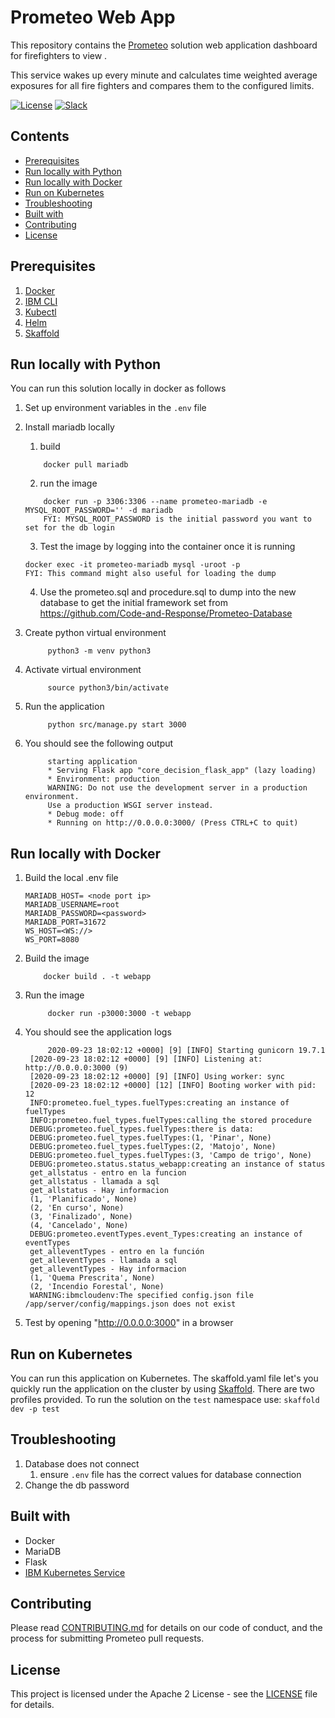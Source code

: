 # Prometeo Web App

This repository contains the [Prometeo](https://github.com/Code-and-Response/Prometeo) solution web application dashboard for firefighters to view .

This service wakes up every minute and calculates time weighted average exposures for all fire fighters and compares them to the configured limits.

[![License](https://img.shields.io/badge/License-Apache2-blue.svg)](https://www.apache.org/licenses/LICENSE-2.0) [![Slack](https://img.shields.io/badge/Join-Slack-blue)](https://callforcode.org/slack)

## Contents

- [Prerequisites](#prerequisites)
- [Run locally with Python](#run-locally-with-python)
- [Run locally with Docker](#run-locally-with-docker)
- [Run on Kubernetes](#run-on-kubernetes)
- [Troubleshooting](#troubleshooting)
- [Built with](#built-with)
- [Contributing](#contributing)
- [License](#license)

## Prerequisites
1. [Docker](https://docs.docker.com/desktop/)
2. [IBM CLI](https://cloud.ibm.com/docs/cli?topic=cli-install-ibmcloud-cli)
3. [Kubectl](https://kubernetes.io/docs/tasks/tools/install-kubectl/)
4. [Helm](https://helm.sh/docs/intro/install/)
5. [Skaffold](https://skaffold.dev/docs/install/)

## Run locally with Python
You can run this solution locally in docker as follows

1. Set up environment variables in the `.env` file
2. Install mariadb locally
   1. build 
    ```
        docker pull mariadb
    ```
   2. run the image
    ```
        docker run -p 3306:3306 --name prometeo-mariadb -e MYSQL_ROOT_PASSWORD='' -d mariadb
        FYI: MYSQL_ROOT_PASSWORD is the initial password you want to set for the db login
    ```
   3. Test the image by logging into the container once it is running
    ```
    docker exec -it prometeo-mariadb mysql -uroot -p
    FYI: This command might also useful for loading the dump
    ```
   4. Use the prometeo.sql and procedure.sql to dump into the new database to get the initial framework set from https://github.com/Code-and-Response/Prometeo-Database


3. Create python virtual environment
   ```
        python3 -m venv python3
   ```
4. Activate virtual environment
   ```
        source python3/bin/activate
   ```
5. Run the application
   ```
        python src/manage.py start 3000
   ```
6. You should see the following output
   ```
        starting application
        * Serving Flask app "core_decision_flask_app" (lazy loading)
        * Environment: production
        WARNING: Do not use the development server in a production environment.
        Use a production WSGI server instead.
        * Debug mode: off
        * Running on http://0.0.0.0:3000/ (Press CTRL+C to quit)
   ```

## Run locally with Docker
1. Build the local .env file
    ```
    MARIADB_HOST= <node port ip>
    MARIADB_USERNAME=root
    MARIADB_PASSWORD=<password>
    MARIADB_PORT=31672
    WS_HOST=<WS://>
    WS_PORT=8080
    ```
1. Build the image
    ```
        docker build . -t webapp
    ```
1. Run the image
   ```
        docker run -p3000:3000 -t webapp
   ```
1. You should see the application logs
   ```
        2020-09-23 18:02:12 +0000] [9] [INFO] Starting gunicorn 19.7.1
    [2020-09-23 18:02:12 +0000] [9] [INFO] Listening at: http://0.0.0.0:3000 (9)
    [2020-09-23 18:02:12 +0000] [9] [INFO] Using worker: sync
    [2020-09-23 18:02:12 +0000] [12] [INFO] Booting worker with pid: 12
    INFO:prometeo.fuel_types.fuelTypes:creating an instance of fuelTypes
    INFO:prometeo.fuel_types.fuelTypes:calling the stored procedure
    DEBUG:prometeo.fuel_types.fuelTypes:there is data:
    DEBUG:prometeo.fuel_types.fuelTypes:(1, 'Pinar', None)
    DEBUG:prometeo.fuel_types.fuelTypes:(2, 'Matojo', None)
    DEBUG:prometeo.fuel_types.fuelTypes:(3, 'Campo de trigo', None)
    DEBUG:prometeo.status.status_webapp:creating an instance of status
    get_allstatus - entro en la funcion
    get_allstatus - llamada a sql
    get_allstatus - Hay informacion
    (1, 'Planificado', None)
    (2, 'En curso', None)
    (3, 'Finalizado', None)
    (4, 'Cancelado', None)
    DEBUG:prometeo.eventTypes.event_Types:creating an instance of eventTypes
    get_alleventTypes - entro en la función
    get_alleventTypes - llamada a sql
    get_alleventTypes - Hay informacion
    (1, 'Quema Prescrita', None)
    (2, 'Incendio Forestal', None)
    WARNING:ibmcloudenv:The specified config.json file /app/server/config/mappings.json does not exist
   ```
1. Test by opening "http://0.0.0.0:3000" in a browser 

## Run on Kubernetes
You can run this application on Kubernetes. The skaffold.yaml file let's you quickly run the application on the cluster by using [Skaffold](https://skaffold.dev/docs/pipeline-stages/deployers/helm/). There are two profiles provided. To run the solution on the `test` namespace use:
    ```
        skaffold dev -p test
    ```

## Troubleshooting
1. Database does not connect
   1. ensure `.env` file has the correct values for database connection
2. Change the db password

## Built with

* Docker
* MariaDB
* Flask
* [IBM Kubernetes Service](https://cloud.ibm.com/kubernetes/overview)


## Contributing

Please read [CONTRIBUTING.md](CONTRIBUTING.md) for details on our code of conduct, and the process for submitting Prometeo pull requests.

## License

This project is licensed under the Apache 2 License - see the [LICENSE](LICENSE) file for details.
